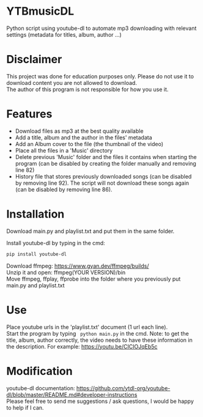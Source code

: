 # YTBmusicDL
Python script using youtube-dl to automate mp3 downloading with relevant settings (metadata for titles, album, author ...)

# Disclaimer
This project was done for education purposes only. Please do not use it to download content you are not allowed to download.  
The author of this program is not responsible for how you use it.

# Features
- Download files as mp3 at the best quality available
- Add a title, album and the author in the files' metadata  
- Add an Album cover to the file (the thumbnail of the video) 
- Place all the files in a 'Music' directory  
- Delete previous 'Music' folder and the files it contains when starting the program (can be disabled by creating the folder manually and removing line 82)
- History file that stores previously downloaded songs (can be disabled by removing line 92). The script will not download these songs again (can be disabled by removing line 86).


# Installation
Download main.py and playlist.txt and put them in the same folder.  

 Install youtube-dl by typing in the cmd:
 ```sh
 pip install youtube-dl  
```
 
 Download ffmpeg: https://www.gyan.dev/ffmpeg/builds/  
 Unzip it and open: ffmpeg(YOUR VERSION)/bin  
 Move ffmpeg, ffplay, ffprobe into the folder where you previously put main.py and playlist.txt 

# Use
Place youtube urls in the 'playlist.txt' document (1 url each line).  
Start the program by typing  ``` python main.py``` in the cmd.
Note: to get the title, album, author correctly, the video needs to have these information in the description. For example: https://youtu.be/CICIOJqEb5c

# Modification
youtube-dl documentation: https://github.com/ytdl-org/youtube-dl/blob/master/README.md#developer-instructions  
Please feel free to send me suggestions / ask questions, I would be happy to help if I can.
